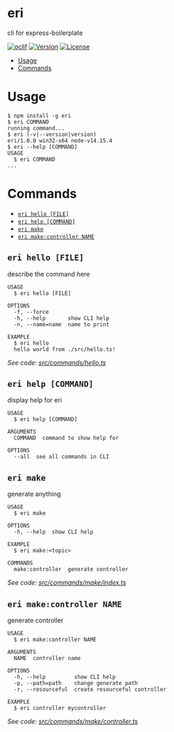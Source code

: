 eri
===

cli for express-boilerplate

[![oclif](https://img.shields.io/badge/cli-oclif-brightgreen.svg)](https://oclif.io)
[![Version](https://img.shields.io/npm/v/eri.svg)](https://npmjs.org/package/eri)
[![License](https://img.shields.io/npm/l/eri.svg)](https://github.com/W2AlharbiMe/eri/blob/master/package.json)

<!-- toc -->
* [Usage](#usage)
* [Commands](#commands)
<!-- tocstop -->
# Usage
<!-- usage -->
```sh-session
$ npm install -g eri
$ eri COMMAND
running command...
$ eri (-v|--version|version)
eri/1.0.0 win32-x64 node-v14.15.4
$ eri --help [COMMAND]
USAGE
  $ eri COMMAND
...
```
<!-- usagestop -->
# Commands
<!-- commands -->
* [`eri hello [FILE]`](#eri-hello-file)
* [`eri help [COMMAND]`](#eri-help-command)
* [`eri make`](#eri-make)
* [`eri make:controller NAME`](#eri-makecontroller-name)

## `eri hello [FILE]`

describe the command here

```
USAGE
  $ eri hello [FILE]

OPTIONS
  -f, --force
  -h, --help       show CLI help
  -n, --name=name  name to print

EXAMPLE
  $ eri hello
  hello world from ./src/hello.ts!
```

_See code: [src/commands/hello.ts](https://github.com/W2AlharbiMe/eri/blob/v1.0.0/src/commands/hello.ts)_

## `eri help [COMMAND]`

display help for eri

```
USAGE
  $ eri help [COMMAND]

ARGUMENTS
  COMMAND  command to show help for

OPTIONS
  --all  see all commands in CLI
```

## `eri make`

generate anything

```
USAGE
  $ eri make

OPTIONS
  -h, --help  show CLI help

EXAMPLE
  $ eri make:<topic>

COMMANDS
  make:controller  generate controller
```

_See code: [src/commands/make/index.ts](https://github.com/W2AlharbiMe/eri/blob/v1.0.0/src/commands/make/index.ts)_

## `eri make:controller NAME`

generate controller

```
USAGE
  $ eri make:controller NAME

ARGUMENTS
  NAME  controller name

OPTIONS
  -h, --help         show CLI help
  -p, --path=path    change generate path
  -r, --resourceful  create resourceful controller

EXAMPLE
  $ eri controller mycontroller
```

_See code: [src/commands/make/controller.ts](https://github.com/W2AlharbiMe/eri/blob/v1.0.0/src/commands/make/controller.ts)_
<!-- commandsstop -->
